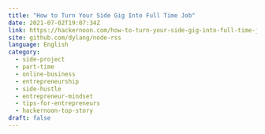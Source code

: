 ```yaml
---
title: "How to Turn Your Side Gig Into Full Time Job"
date: 2021-07-02T19:07:34Z
link: https://hackernoon.com/how-to-turn-your-side-gig-into-full-time-job-wp3137wc?source=rss&utm_medium=RSS&utm_source=news.12bit.vn
site: github.com/dylang/node-rss
language: English
category:
  - side-project
  - part-time
  - online-business
  - entrepreneurship
  - side-hustle
  - entrepreneur-mindset
  - tips-for-entrepreneurs
  - hackernoon-top-story
draft: false
---
```

